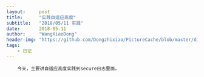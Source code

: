 ```yaml
---
layout:     post
title:      "实践自适应高度"
subtitle:   "2018/05/11 实践"
date:       2018-05-11
author:     "WangXiaoDong"
header-img: "https://github.com/Dongzhixiao/PictureCache/blob/master/diaryPic/20180511.jpg?raw=true"
tags:
    - 日记
---
```



```
    今天，主要讲自适应高度实践到secure日志里面。
```


